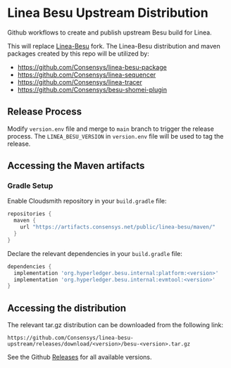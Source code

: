 # Linea Besu Upstream Distribution
Github workflows to create and publish upstream Besu build for Linea.

This will replace [Linea-Besu](https://github.com/consensys/linea-besu) fork. The Linea-Besu distribution and maven packages created by this repo will be utilized by:
- https://github.com/Consensys/linea-besu-package
- https://github.com/Consensys/linea-sequencer
- https://github.com/Consensys/linea-tracer
- https://github.com/Consensys/besu-shomei-plugin

## Release Process
Modify `version.env` file and merge to `main` branch to trigger the release process.
The `LINEA_BESU_VERSION` in `version.env` file will be used to tag the release.

## Accessing the Maven artifacts

### Gradle Setup
Enable Cloudsmith repository in your `build.gradle` file:
```groovy
repositories {
  maven {
    url "https://artifacts.consensys.net/public/linea-besu/maven/"
  }
}
```

Declare the relevant dependencies in your `build.gradle` file:
```groovy
dependencies {
  implementation 'org.hyperledger.besu.internal:platform:<version>'
  implementation 'org.hyperledger.besu.internal:evmtool:<version>'
}
```

## Accessing the distribution
The relevant tar.gz distribution can be downloaded from the following link:
```
https://github.com/Consensys/linea-besu-upstream/releases/download/<version>/besu-<version>.tar.gz
```

See the Github [Releases](https://github.com/Consensys/linea-besu-upstream/releases) for all available versions.